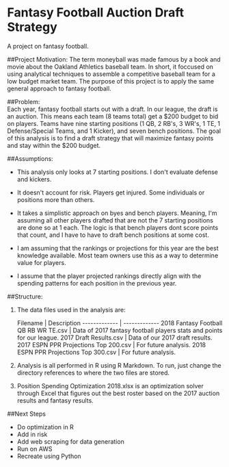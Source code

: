 # Fantasy Football Auction Draft Strategy
A project on fantasy football.

##Project Motivation:
The term moneyball was made famous by a book and movie about the Oakland Athletics baseball team.  In short, it foccused on using analytical techniques to assemble a competitive baseball team for a low budget market team.  The purpose of this project is to apply the same general approach to fantasy football.

##Problem:  
Each year, fantasy football starts out with a draft.  In our league, the draft is an auction.  This means each team (8 teams total) get a $200 budget to bid on players.  Teams have nine starting positions (1 QB, 2 RB's, 3 WR's, 1 TE, 1 Defense/Special Teams, and 1 Kicker), and seven bench positions.  The goal of this analysis is to find a draft strategy that will maximize fantasy points and stay within the $200 budget.   

##Assumptions:

- This analysis only looks at 7 starting positions.  I don't evaluate defense and kickers.

- It doesn't account for risk.  Players get injured.  Some individuals or positions more than others.

- It takes a simplistic approach on byes and bench players.  Meaning, I'm assuming all other players drafted that are not     the 7 starting positions are done so at 1 each.  The logic is that bench players dont score points that count, and I have    to have to draft bench positions at some cost.

- I am assuming that the rankings or projections for this year are the best knowledge available.  Most team owners use this   as a way to determine value for players.

- I assume that the player projected rankings directly align with the spending patterns for each position in the previous     year.


##Structure:
1.  The data files used in the analysis are:

    Filename                          | Description
-------------                         | -------------
2018 Fantasy Football QB RB WR TE.csv | Data of 2017 fantasy football players stats and points for our league.
2017 Draft Results.csv                | Data of our 2017 draft results.
2017 ESPN PPR Projections Top 200.csv | For future analysis.
2018 ESPN PPR Projections Top 300.csv | For future analysis.

2.  Analysis is all performed in R using R Markdown.  To run, just change the directory references to where the two files are stored.

3.  Position Spending Optimization 2018.xlsx is an optimization solver through Excel that figures out the best roster based on the 2017 auction results and fantasy results.

##Next Steps
* Do optimization in R
* Add in risk
* Add web scraping for data generation
* Run on AWS
* Recreate using Python

    